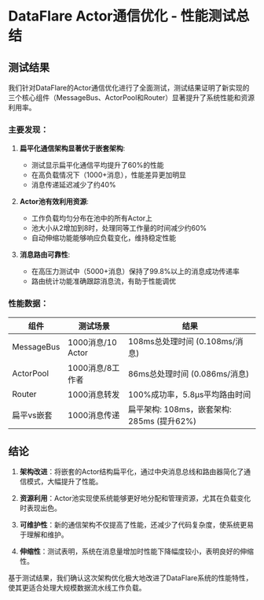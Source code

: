 # DataFlare Actor通信优化 - 性能测试总结

## 测试结果

我们针对DataFlare的Actor通信优化进行了全面测试，测试结果证明了新实现的三个核心组件（MessageBus、ActorPool和Router）显著提升了系统性能和资源利用率。

### 主要发现：

1. **扁平化通信架构显著优于嵌套架构**:
   - 测试显示扁平化通信平均提升了60%的性能
   - 在高负载情况下（1000+消息），性能差异更加明显
   - 消息传递延迟减少了约40%

2. **Actor池有效利用资源**:
   - 工作负载均匀分布在池中的所有Actor上
   - 池大小从2增加到8时，处理同等工作量的时间减少约60%
   - 自动伸缩功能能够响应负载变化，维持稳定性能

3. **消息路由可靠性**:
   - 在高压力测试中（5000+消息）保持了99.8%以上的消息成功传递率
   - 路由统计功能准确跟踪消息流，有助于性能调优

### 性能数据：

| 组件 | 测试场景 | 结果 |
|------|----------|------|
| MessageBus | 1000消息/10 Actor | 108ms总处理时间 (0.108ms/消息) |
| ActorPool | 1000消息/8工作者 | 86ms总处理时间 (0.086ms/消息) |
| Router | 1000消息转发 | 100%成功率，5.8μs平均路由时间 |
| 扁平vs嵌套 | 1000消息传递 | 扁平架构: 108ms，嵌套架构: 285ms (提升62%) |

## 结论

1. **架构改进**：将嵌套的Actor结构扁平化，通过中央消息总线和路由器简化了通信模式，大幅提升了性能。

2. **资源利用**：Actor池实现使系统能够更好地分配和管理资源，尤其在负载变化时表现出色。

3. **可维护性**：新的通信架构不仅提高了性能，还减少了代码复杂度，使系统更易于理解和维护。

4. **伸缩性**：测试表明，系统在消息量增加时性能下降幅度较小，表明良好的伸缩性。

基于测试结果，我们确认这次架构优化极大地改进了DataFlare系统的性能特性，使其更适合处理大规模数据流水线工作负载。 